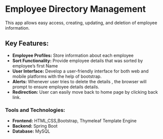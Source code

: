 # Employee Directory Management
This app allows easy access, creating, updating, and deletion of employee information.    
            
## Key Features:

+ **Employee Profiles:** Store information about each employee
+ **Sort Functionality:** Provide employee details that was sorted by employee’s first Name 
+ **User Interface:** Develop a user-friendly interface for both web and mobile platforms with the help of bootstrap. 
+ **Alerts:** Whenever user tries to delete the details , the browser will prompt to ensure employee details details.
+ **Redirection:** User can easily move back to home page by clicking back link. 

### Tools and Technologies:

+ **Frontend:** HTML,CSS,Bootstrap, Thymeleaf Template Engine 
+ **Backend:**  Spring Boot 
+ **Database:** MySQL 
